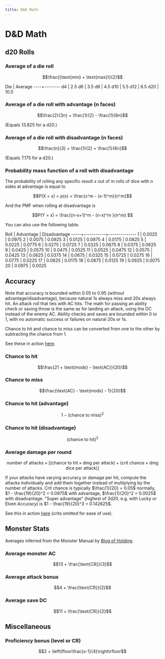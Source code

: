 ```yaml
---
title: D&D Math
---
```


# D&D Math

## d20 Rolls

### Average of a die roll

$$\frac{(\text{min} + \text{max})}{2}$$

Die | Average
----+--------
d4  | 2.5
d6  | 3.5
d8  | 4.5
d10 | 5.5
d12 | 6.5
d20 | 10.5

### Average of a die roll with advantage (n faces)

$$\frac{2}{3n} + \frac{1}{2} - \frac{1}{6n}$$

(Equals 13.825 for a d20.)

### Average of a die roll with disadvantage (n faces)

$$\frac{n}{3} + \frac{1}{2} + \frac{1}{6n}$$

(Equals 7.175 for a d20.)

### Probability mass function of a roll with disadvantage

The probability of rolling any specific result $x$ out of $m$ rolls of dice with $n$ sides at advantage is equal to

$$P(X = x) = p(x) = \frac{x^m - (x-1)^m}{n^m}$$

And the PMF when rolling at disadvantage is

$$P(Y = x) = \frac{(n-x+1)^m - (n-x)^m }{n^m} $$

You can also use the following table.

Roll | Advantage | Disadvantage
-----+-----------+--------------
 1   | 0.0025    | 0.0975
 2   | 0.0075    | 0.0925
 3   | 0.0125    | 0.0875
 4   | 0.0175    | 0.0825
 5   | 0.0225    | 0.0775
 6   | 0.0275    | 0.0725
 7   | 0.0325    | 0.0675
 8   | 0.0375    | 0.0625
 9   | 0.0425    | 0.0575
10   | 0.0475    | 0.0525
11   | 0.0525    | 0.0475
12   | 0.0575    | 0.0425
13   | 0.0625    | 0.0375
14   | 0.0675    | 0.0325
15   | 0.0725    | 0.0275
16   | 0.0775    | 0.0225
17   | 0.0825    | 0.0175
18   | 0.0875    | 0.0125
19   | 0.0925    | 0.0075
20   | 0.0975    | 0.0025

## Accuracy

Note that accuracy is bounded within 0.05 to 0.95 (without advantage/disadvantage), because natural 1s always miss and 20s always hit. An attack roll that ties with AC hits. The math for passing an ability check or saving throw is the same as for landing an attack, using the DC instead of the enemy AC. Ability checks and saves are bounded within 0 to 1, with no automatic success or failures on natural 20s or 1s.

Chance to hit and chance to miss can be converted from one to the other by subtracting the chance from 1.

See these in action [here](https://www.desmos.com/calculator/ztkuvo32nt).

### Chance to hit

$$\frac{21 + \text{mods} - \text{AC}}{20}$$

### Chance to miss

$$\frac{\text{AC} - \text{mods} - 1}{20}$$


### Chance to hit (advantage)

$$1 - (\text{chance to miss})^2$$

### Chance to hit (disadvantage)

$$(\text{chance to hit})^2$$

### Average damage per round

$$\text{number of attacks} \times \left\lbrack (\text{chance to hit} \times \text{dmg per attack}) + (\text{crit chance} \times \text{dmg dice per attack}) \right\rbrack$$

If your attacks have varying accuracy or damage per hit, compute the attacks individually and add them together instead of multiplying by the number of attacks. Crit chance is typically $\frac{1}{20} = 0.05$ normally, $1 - \frac{19}{20}^2 = 0.0975$ with advantage, $\frac{1}{20}^2 = 0.0025$ with disadvantage. "Super advantage" (highest of 3d20, e.g. with Lucky or Elven Accuracy) is $1 - \frac{19}{20}^3 = 0.142625$.

See this in action [here](https://www.desmos.com/calculator/nionuv71sl) (crits omitted for ease of use).

## Monster Stats

Averages inferred from the Monster Manual by [Blog of Holding](https://blogofholding.com/?p=7338).

### Average monster AC

$$13 + \frac{\text{CR}}{3}$$

### Average attack bonus

$$4 + \frac{\text{CR}}{2}$$

### Average save DC

$$11 + \frac{\text{CR}}{2}$$

## Miscellaneous

### Proficiency bonus (level or CR)

$$2 + \left\lfloor\frac{x-1}{4}\right\rfloor$$
